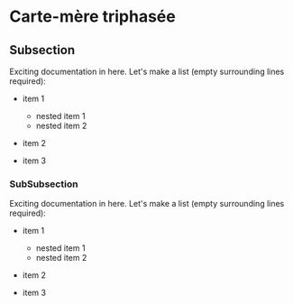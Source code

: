 # Carte-mère triphasée

## Subsection

Exciting documentation in here.
Let's make a list (empty surrounding lines required):

- item 1

  - nested item 1
  - nested item 2

- item 2
- item 3

### SubSubsection

Exciting documentation in here.
Let's make a list (empty surrounding lines required):

- item 1

  - nested item 1
  - nested item 2

- item 2
- item 3